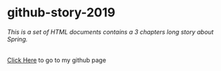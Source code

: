 # github-story-2019

###### This is a set of HTML documents contains a 3 chapters long story about Spring.



[Click Here](https://github.com/AppleD0g/github-story-2019) to go to my github page



